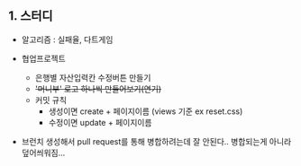 ## 1. 스터디

- 알고리즘 : 실패율, 다트게임

- 협업프로젝트 
	- 은행별 자산입력칸 수정버튼 만들기
	- ~~'머니부' 로고 하나씩 만들어보기(연기)~~
	- 커밋 규칙
		- 생성이면 create + 페이지이름 (views 기준 ex reset.css)
		- 수정이면 update + 페이지이름
  
- 브런치 생성해서 pull request를 통해 병합하려는데 잘 안된다.. 병합되는게 아니라 덮어씌워짐...
    
    
    
